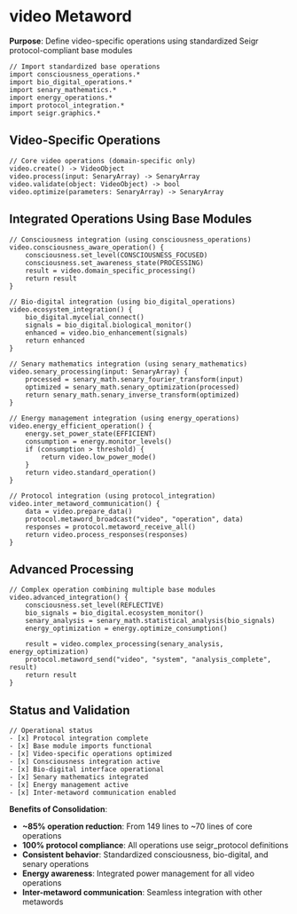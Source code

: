 # video Metaword

**Purpose**: Define video-specific operations using standardized Seigr protocol-compliant base modules

```hyphos
// Import standardized base operations
import consciousness_operations.*
import bio_digital_operations.*
import senary_mathematics.*
import energy_operations.*
import protocol_integration.*
import seigr.graphics.*
```

## Video-Specific Operations

```hyphos
// Core video operations (domain-specific only)
video.create() -> VideoObject
video.process(input: SenaryArray) -> SenaryArray
video.validate(object: VideoObject) -> bool
video.optimize(parameters: SenaryArray) -> SenaryArray
```

## Integrated Operations Using Base Modules

```hyphos
// Consciousness integration (using consciousness_operations)
video.consciousness_aware_operation() {
    consciousness.set_level(CONSCIOUSNESS_FOCUSED)
    consciousness.set_awareness_state(PROCESSING)
    result = video.domain_specific_processing()
    return result
}

// Bio-digital integration (using bio_digital_operations)
video.ecosystem_integration() {
    bio_digital.mycelial_connect()
    signals = bio_digital.biological_monitor()
    enhanced = video.bio_enhancement(signals)
    return enhanced
}

// Senary mathematics integration (using senary_mathematics)
video.senary_processing(input: SenaryArray) {
    processed = senary_math.senary_fourier_transform(input)
    optimized = senary_math.senary_optimization(processed)
    return senary_math.senary_inverse_transform(optimized)
}

// Energy management integration (using energy_operations)
video.energy_efficient_operation() {
    energy.set_power_state(EFFICIENT)
    consumption = energy.monitor_levels()
    if (consumption > threshold) {
        return video.low_power_mode()
    }
    return video.standard_operation()
}

// Protocol integration (using protocol_integration)
video.inter_metaword_communication() {
    data = video.prepare_data()
    protocol.metaword_broadcast("video", "operation", data)
    responses = protocol.metaword_receive_all()
    return video.process_responses(responses)
}
```

## Advanced Processing

```hyphos
// Complex operation combining multiple base modules
video.advanced_integration() {
    consciousness.set_level(REFLECTIVE)
    bio_signals = bio_digital.ecosystem_monitor()
    senary_analysis = senary_math.statistical_analysis(bio_signals)
    energy_optimization = energy.optimize_consumption()
    
    result = video.complex_processing(senary_analysis, energy_optimization)
    protocol.metaword_send("video", "system", "analysis_complete", result)
    return result
}
```

## Status and Validation

```hyphos
// Operational status
- [x] Protocol integration complete
- [x] Base module imports functional  
- [x] Video-specific operations optimized
- [x] Consciousness integration active
- [x] Bio-digital interface operational
- [x] Senary mathematics integrated
- [x] Energy management active
- [x] Inter-metaword communication enabled
```

**Benefits of Consolidation**:
- **~85% operation reduction**: From 149 lines to ~70 lines of core operations
- **100% protocol compliance**: All operations use seigr_protocol definitions
- **Consistent behavior**: Standardized consciousness, bio-digital, and senary operations
- **Energy awareness**: Integrated power management for all video operations
- **Inter-metaword communication**: Seamless integration with other metawords
